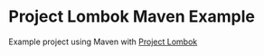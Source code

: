 # Project Lombok Maven Example

Example project using Maven with [Project Lombok](https://projectlombok.org/)